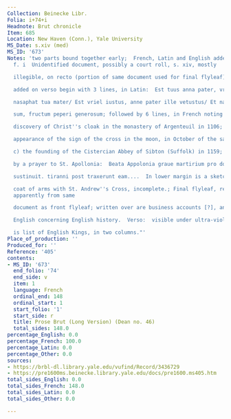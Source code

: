 ```yaml
---
Collection: Beinecke Libr.
Folia: i+74+i
Headnote: Brut chronicle
Item: 685
Location: New Haven (Conn.), Yale University
MS_Date: s.xiv (med)
MS_ID: '673'
Notes: 'two parts bound together early;  French, Latin and English added to the flyleaves:
  f. i  Unidentified document, possibly a court roll, s. xiv, mostly

  illegible, on recto (portion of same document used for final flyleaf); texts

  added on verso begin with 3 lines, in Latin:  Est tuus anna pater, vriel

  nasaphat tua mater/ Est vriel iustus, anne pater ille vetustus/ Et nasaphat ego

  sum, fructum peperi generosum; followed by 6 lines, in French noting a) the

  discovery of Christ''s cloak in the monastery of Argenteuil in 1106; b) the

  appearance of the sign of the cross in the moon, in October of the same year;

  c) the founding of the Cistercian Abbey of Sibton (Suffolk) in 1159; followed

  by a prayer to St. Apollonia:  Beata Appolonia graue martirium pro domino

  sustinuit. tiranni post traxerunt eam....  In lower margin is a sketch of a

  coat of arms with St. Andrew''s Cross, incomplete.; Final flyleaf, recto, is palimpsest:  underwriting
  apparently from same

  document as front flyleaf; written over are business accounts [?], and notes in

  English concerning English history.  Verso:  visible under ultra-violet light

  is list of English Kings, in two columns."'
Place_of_production: ''
Produced_for: ''
Reference: '405'
contents:
- MS_ID: '673'
  end_folio: '74'
  end_side: v
  item: 1
  language: French
  ordinal_end: 148
  ordinal_start: 1
  start_folio: '1'
  start_side: r
  title: Prose Brut (Long Version) (Dean no. 46)
  total_sides: 148.0
percentage_English: 0.0
percentage_French: 100.0
percentage_Latin: 0.0
percentage_Other: 0.0
sources:
- https://brbl-dl.library.yale.edu/vufind/Record/3436729
- https://pre1600ms.beinecke.library.yale.edu/docs/pre1600.ms405.htm
total_sides_English: 0.0
total_sides_French: 148.0
total_sides_Latin: 0.0
total_sides_Other: 0.0

---
```

